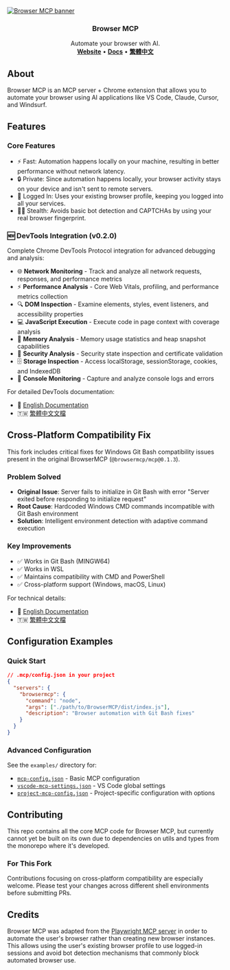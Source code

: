<a href="https://browsermcp.io">
  <img src="./.github/images/banner.png" alt="Browser MCP banner">
</a>

<h3 align="center">Browser MCP</h3>

<p align="center">
  Automate your browser with AI.
  <br />
  <a href="https://browsermcp.io"><strong>Website</strong></a> 
  •
  <a href="https://docs.browsermcp.io"><strong>Docs</strong></a>
  •
  <a href="./README-zh-TW.md"><strong>繁體中文</strong></a>
</p>

## About

Browser MCP is an MCP server + Chrome extension that allows you to automate your browser using AI applications like VS Code, Claude, Cursor, and Windsurf.

## Features

### Core Features
- ⚡ Fast: Automation happens locally on your machine, resulting in better performance without network latency.
- 🔒 Private: Since automation happens locally, your browser activity stays on your device and isn't sent to remote servers.
- 👤 Logged In: Uses your existing browser profile, keeping you logged into all your services.
- 🥷🏼 Stealth: Avoids basic bot detection and CAPTCHAs by using your real browser fingerprint.

### 🆕 DevTools Integration (v0.2.0)
Complete Chrome DevTools Protocol integration for advanced debugging and analysis:

- 🌐 **Network Monitoring** - Track and analyze all network requests, responses, and performance metrics
- ⚡ **Performance Analysis** - Core Web Vitals, profiling, and performance metrics collection
- 🔍 **DOM Inspection** - Examine elements, styles, event listeners, and accessibility properties
- 💻 **JavaScript Execution** - Execute code in page context with coverage analysis
- 💾 **Memory Analysis** - Memory usage statistics and heap snapshot capabilities
- 🔐 **Security Analysis** - Security state inspection and certificate validation
- 🗄️ **Storage Inspection** - Access localStorage, sessionStorage, cookies, and IndexedDB
- 📝 **Console Monitoring** - Capture and analyze console logs and errors

For detailed DevTools documentation:
- 📖 [English Documentation](./docs/DEVTOOLS.md)
- 🇹🇼 [繁體中文文檔](./docs/DEVTOOLS.zh-TW.md)

## Cross-Platform Compatibility Fix

This fork includes critical fixes for Windows Git Bash compatibility issues present in the original BrowserMCP (`@browsermcp/mcp@0.1.3`).

### Problem Solved
- **Original Issue**: Server fails to initialize in Git Bash with error "Server exited before responding to initialize request"
- **Root Cause**: Hardcoded Windows CMD commands incompatible with Git Bash environment
- **Solution**: Intelligent environment detection with adaptive command execution

### Key Improvements
- ✅ Works in Git Bash (MINGW64)
- ✅ Works in WSL
- ✅ Maintains compatibility with CMD and PowerShell
- ✅ Cross-platform support (Windows, macOS, Linux)

For technical details:
- 📖 [English Documentation](./docs/COMPATIBILITY.md)
- 🇹🇼 [繁體中文文檔](./docs/COMPATIBILITY.zh-TW.md)

## Configuration Examples

### Quick Start
```json
// .mcp/config.json in your project
{
  "servers": {
    "browsermcp": {
      "command": "node",
      "args": ["./path/to/BrowserMCP/dist/index.js"],
      "description": "Browser automation with Git Bash fixes"
    }
  }
}
```

### Advanced Configuration
See the `examples/` directory for:
- [`mcp-config.json`](./examples/mcp-config.json) - Basic MCP configuration
- [`vscode-mcp-settings.json`](./examples/vscode-mcp-settings.json) - VS Code global settings
- [`project-mcp-config.json`](./examples/project-mcp-config.json) - Project-specific configuration with options

## Contributing

This repo contains all the core MCP code for Browser MCP, but currently cannot yet be built on its own due to dependencies on utils and types from the monorepo where it's developed.

### For This Fork
Contributions focusing on cross-platform compatibility are especially welcome. Please test your changes across different shell environments before submitting PRs.

## Credits

Browser MCP was adapted from the [Playwright MCP server](https://github.com/microsoft/playwright-mcp) in order to automate the user's browser rather than creating new browser instances. This allows using the user's existing browser profile to use logged-in sessions and avoid bot detection mechanisms that commonly block automated browser use.
